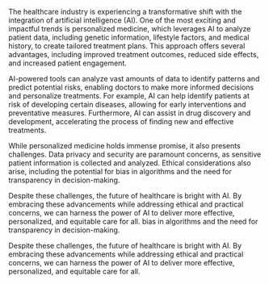 The healthcare industry is experiencing a transformative shift with the integration of artificial intelligence (AI). One of the most exciting and impactful trends is personalized medicine, which leverages AI to analyze patient data, including genetic information, lifestyle factors, and medical history, to create tailored treatment plans. This approach offers several advantages, including improved treatment outcomes, reduced side effects, and increased patient engagement.  

AI-powered tools can analyze vast amounts of data to identify patterns and predict potential risks, enabling doctors to make more informed decisions and personalize treatments. For example, AI can help identify patients at risk of developing certain diseases, allowing for early interventions and preventative measures. Furthermore, AI can assist in drug discovery and development, accelerating the process of finding new and effective treatments.

While personalized medicine holds immense promise, it also presents challenges. Data privacy and security are paramount concerns, as sensitive patient information is collected and analyzed. Ethical considerations also arise, including the potential for bias in algorithms and the need for transparency in decision-making.  

Despite these challenges, the future of healthcare is bright with AI.  By embracing these advancements while addressing ethical and practical concerns, we can harness the power of AI to deliver more effective, personalized, and equitable care for all. 
 bias in algorithms and the need for transparency in decision-making.  

Despite these challenges, the future of healthcare is bright with AI.  By embracing these advancements while addressing ethical and practical concerns, we can harness the power of AI to deliver more effective, personalized, and equitable care for all.